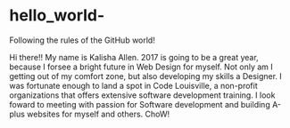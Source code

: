 # hello_world-
Following the rules of the GitHub world!

Hi there!!
My name is Kalisha Allen. 
2017 is going to be a great year, because I forsee a bright future in Web Design for myself. 
Not only am I getting out of my comfort zone, but also developing my skills a Designer. 
I was fortunate enough to land a spot in Code Louisville, a non-profit organizations that offers extensive software development training.
I look foward to meeting with passion for Software development and building A-plus websites for myself and others. ChoW!
